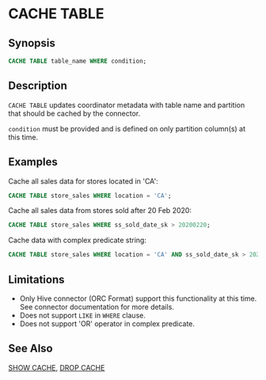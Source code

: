 
CACHE TABLE
===========

Synopsis
--------

``` sql
CACHE TABLE table_name WHERE condition;
```

Description
-----------

`CACHE TABLE` updates coordinator metadata with table name and partition that should be cached by the connector.

`condition` must be provided and is defined on only partition column(s) at this time. 

Examples
--------

Cache all sales data for stores located in 'CA':

``` sql
CACHE TABLE store_sales WHERE location = 'CA';
```
Cache all sales data from stores sold after 20 Feb 2020:

``` sql 
CACHE TABLE store_sales WHERE ss_sold_date_sk > 20200220;
```
Cache data with complex predicate string: 

```sql
CACHE TABLE store_sales WHERE location = 'CA' AND ss_sold_date_sk > 20200220;
```

Limitations
-----------

- Only Hive connector (ORC Format) support this functionality at this time. See connector documentation for more details.
- Does not support `LIKE` in `WHERE` clause.
- Does not support 'OR' operator in complex predicate.

See Also
--------

[SHOW CACHE](./show-cache.md), [DROP CACHE](./drop-cache.md)
